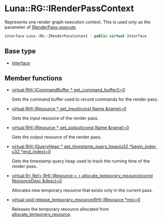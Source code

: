 # Luna::RG::IRenderPassContext
Represents one render graph execution context. This is used only as the parameter of [IRenderPass::execute](struct_luna_1_1_r_g_1_1_i_render_pass_1ae9f98174b53e570fefb1749fd35f4c8e.md). 

```c++
interface Luna::RG::IRenderPassContext : public virtual Interface
```

## Base type
* [Interface](struct_luna_1_1_interface.md)
## Member functions
* [virtual RHI::ICommandBuffer * get_command_buffer()=0](struct_luna_1_1_r_g_1_1_i_render_pass_context_1ade8d956f5a5ef35f93e4b4dc10c6e4fe.md)

    Gets the command buffer used to record commands for the render pass. 

* [virtual RHI::IResource * get_input(const Name &name)=0](struct_luna_1_1_r_g_1_1_i_render_pass_context_1a8dcd0ea356d1b020ac35172e72f88249.md)

    Gets the input resource of the render pass. 

* [virtual RHI::IResource * get_output(const Name &name)=0](struct_luna_1_1_r_g_1_1_i_render_pass_context_1a14030e5555e257d1a4bce4ba12ab1da9.md)

    Gets the output resource of the render pass. 

* [virtual RHI::IQueryHeap * get_timestamp_query_heap(u32 *begin_index, u32 *end_index)=0](struct_luna_1_1_r_g_1_1_i_render_pass_context_1a755e17384efba7d8bd6f9cf5909e423f.md)

    Gets the timestamp query heap used to track the running time of the render pass. 

* [virtual R< Ref< RHI::IResource > > allocate_temporary_resource(const ResourceDesc &desc)=0](struct_luna_1_1_r_g_1_1_i_render_pass_context_1a6cff7ae113c19abb66cc6219c4ed0bc6.md)

    Allocates new temporary resource that exists only in the current pass. 

* [virtual void release_temporary_resource(RHI::IResource *res)=0](struct_luna_1_1_r_g_1_1_i_render_pass_context_1a7b2abf307538e43e8d2ce8d2ee28bb74.md)

    Releases the temporary resource allocated from [allocate_temporary_resource](struct_luna_1_1_r_g_1_1_i_render_pass_context_1a6cff7ae113c19abb66cc6219c4ed0bc6.md). 

